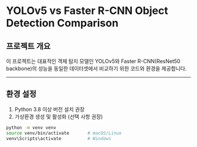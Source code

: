# YOLOv5 vs Faster R-CNN Object Detection Comparison

## 프로젝트 개요
이 프로젝트는 대표적인 객체 탐지 모델인 YOLOv5와 Faster R-CNN(ResNet50 backbone)의 성능을 동일한 데이터셋에서 비교하기 위한 코드와 환경을 제공합니다.

---

## 환경 설정

1. Python 3.8 이상 버전 설치 권장  
2. 가상환경 생성 및 활성화 (선택 사항 권장)

```bash
python -m venv venv
source venv/bin/activate       # macOS/Linux
venv\Scripts\activate          # Windows

